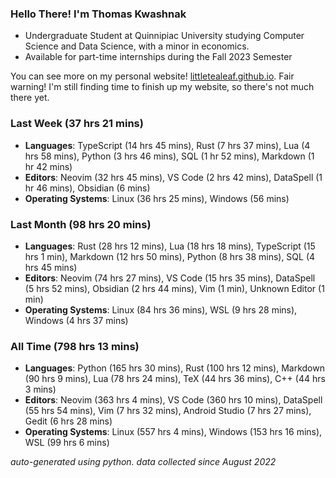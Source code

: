 
### Hello There! I'm Thomas Kwashnak

- Undergraduate Student at Quinnipiac University studying Computer Science and Data Science, with a minor in economics.
- Available for part-time internships during the Fall 2023 Semester

You can see more on my personal website! [littletealeaf.github.io](https://littletealeaf.github.io). Fair warning! I'm still finding time to finish up my website, so there's not much there yet.

### Last Week (37 hrs 21 mins)
- **Languages**: TypeScript (14 hrs 45 mins), Rust (7 hrs 37 mins), Lua (4 hrs 58 mins), Python (3 hrs 46 mins), SQL (1 hr 52 mins), Markdown (1 hr 42 mins)
- **Editors**: Neovim (32 hrs 45 mins), VS Code (2 hrs 42 mins), DataSpell (1 hr 46 mins), Obsidian (6 mins)
- **Operating Systems**: Linux (36 hrs 25 mins), Windows (56 mins)
    
### Last Month (98 hrs 20 mins)
- **Languages**: Rust (28 hrs 12 mins), Lua (18 hrs 18 mins), TypeScript (15 hrs 1 min), Markdown (12 hrs 50 mins), Python (8 hrs 38 mins), SQL (4 hrs 45 mins)
- **Editors**: Neovim (74 hrs 27 mins), VS Code (15 hrs 35 mins), DataSpell (5 hrs 52 mins), Obsidian (2 hrs 44 mins), Vim (1 min), Unknown Editor (1 min)
- **Operating Systems**: Linux (84 hrs 36 mins), WSL (9 hrs 28 mins), Windows (4 hrs 37 mins)
    
### All Time (798 hrs 13 mins)
- **Languages**: Python (165 hrs 30 mins), Rust (100 hrs 12 mins), Markdown (90 hrs 9 mins), Lua (78 hrs 24 mins), TeX (44 hrs 36 mins), C++ (44 hrs 3 mins)
- **Editors**: Neovim (363 hrs 4 mins), VS Code (360 hrs 10 mins), DataSpell (55 hrs 54 mins), Vim (7 hrs 32 mins), Android Studio (7 hrs 27 mins), Gedit (6 hrs 28 mins)
- **Operating Systems**: Linux (557 hrs 4 mins), Windows (153 hrs 16 mins), WSL (99 hrs 6 mins)
    

*auto-generated using python. data collected since August 2022*
